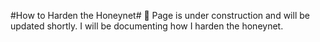 #How to Harden the Honeynet#
🚧 Page is under construction and will be updated shortly. I will be documenting how I harden the honeynet.

